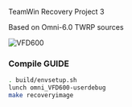 TeamWin Recovery Project 3

Based on Omni-6.0 TWRP sources

![VFD600](http://www.epey.com/resim/56475/m_vodafone-smart-style-7-2.png "VFD600")

### Compile GUIDE
```sh
. build/envsetup.sh
lunch omni_VFD600-userdebug
make recoveryimage
